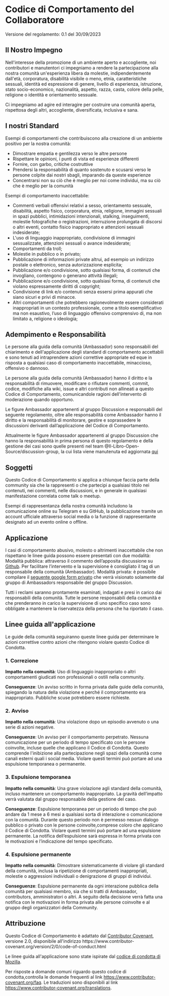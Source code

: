 # Codice di Comportamento del Collaboratore

Versione del regolamento: 0.1 del 30/09/2023

## Il Nostro Impegno

Nell'interesse della promozione di un ambiente aperto e accogliente,
noi contributori e manutentori ci impegniamo a rendere la partecipazione alla
nostra comunità un'esperienza libera da molestie, indipendentemente
dall'età, corporatura, disabilità visibile o meno, etnia, caratteristiche
sessuali, identità ed espressione di genere, livello di esperienza, istruzione,
stato socio-economico, nazionalità, aspetto, razza, casta, colore della
pelle, religione o identità e orientamento sessuale.

Ci impegniamo ad agire ed interagire per costruire una comunità aperta, rispettosa degli altri, accogliente, diversificata, inclusiva e sana.

## I nostri Standard

Esempi di comportamenti che contribuiscono alla creazione di un ambiente positivo per la nostra comunità:

- Dimostrare empatia e gentilezza verso le altre persone
- Rispettare le opinioni, i punti di vista ed esperienze differenti
- Fornire, con garbo, critiche costruttive
- Prendersi la responsabilità di quanto sostenuto e scusarsi verso le persone colpite dai nostri sbagli, imparando da queste esperienze
- Concentrarsi non su ciò che è meglio per noi come individui, ma su ciò che è meglio per la comunità

Esempi di comportamento inaccettabile:

- Commenti verbali offensivi relativi a sesso, orientamento sessuale, disabilità, aspetto fisico, corporatura, etnia, religione, immagini sessuali in spazi pubblici, intimidazioni intenzionali, stalking, inseguimenti, molestie fotografiche o registrazioni, interruzione prolungata di discorsi o altri eventi, contatto fisico inappropriato e attenzioni sessuali indesiderate;
- L'uso di linguaggio inappropriato, condivisione di immagini sessualizzate, attenzioni sessuali o avance indesiderate;
- Comportamenti da troll;
- Molestie in pubblico o in privato;
- Pubblicazione di informazioni private altrui, ad esempio un indirizzo postale o elettronico, senza autorizzazione esplicita;
- Pubblicazione e/o condivisione, sotto qualsiasi forma, di contenuti che invogliano, contengono o generano attività illegali;
- Pubblicazione e/o condivisione, sotto qualsiasi forma, di contenuti che violano espressamente diritti di copyright;
- Condivisione di link e/o contenuti senza essersi prima appurati che siano sicuri e privi di minacce.
- Altri comportamenti che potrebbero ragionevolmente essere considerati inappropriati in un contesto professionale, come a titolo esemplificativo ma non esaustivo, l’uso di linguaggio offensivo comprensivo di, ma non limitato a, religione o ideologia;

## Adempimento e Responsabilità

Le persone alla guida della comunità (Ambassador) sono responsabili del chiarimento
e dell'applicazione degli standard di comportamento accettabili e sono tenuti
ad intraprendere azioni correttive appropriate ed eque in risposta a qualsiasi
caso di comportamento inaccettabile, minaccioso, offensivo o dannoso.

Le persone alla guida della comunità (Ambassador) hanno il diritto e la responsabilità
di rimuovere, modificare o rifiutare commenti, commit, codice, modifiche alla
wiki, issue e altri contributi non allineati a questo Codice di Comportamento,
comunicandole ragioni dell'intervento di moderazione quando opportuno.

Le figure Ambassador appartenenti al gruppo Discussion e responsabili del seguente regolamento, oltre alle responsabilità come Ambassador hanno il diritto e la responsabilità di monitorare, gestire e soprassedere le discussioni derivanti dall’applicazione del Codice di Comportamento.

Attualmente le figure Ambassador appartenenti al gruppo Discussion che hanno la responsabilità in prima persona di questo regolamento e della gestione dei casi sono quelle presenti nel team @Il-Libro-Open-Source/discussion-group, la cui lista viene manutenuta ed aggiornata [qui](https://github.com/Il-Libro-Open-Source/governance/blob/main/WG.md)

## Soggetti

Questo Codice di Comportamento si applica a chiunque faccia parte della community sia che la rappresenti o che partecipi a qualsiasi titolo nei contenuti, nei commenti, nelle discussioni, e in generale in qualsiasi manifestazione correlata come talk o meetup.

Esempi di rappresentanza della nostra comunità includono la comunicazione online su Telegram e su GitHub, la pubblicazione tramite un account ufficiale attraverso social media o la funzione di rappresentante designato ad un evento online o offline.

## Applicazione

I casi di comportamento abusivo, molesto o altrimenti inaccettabile che non rispettano le linee guida possono essere presentati con due modalità:
Modalità pubblica: attraverso il commento dell’apposita discussione su [Github](https://github.com/Il-Libro-Open-Source/book/discussions/30). Per facilitare l’intervento e la supervisione è consigliato il tag di un responsabile della comunità (Ambassador).
Modalità privata: è possibile compilare il [seguente google form privato](https://forms.gle/xpr46LzcJ6wzPtEQ8) che verrà visionato solamente dal gruppo di Ambassadors responsabile del gruppo Discussion.

Tutti i reclami saranno prontamente esaminati, indagati e presi in carico dai responsabili della comunità.
Tutte le persone responsabili della comunità e che prenderanno in carico la supervisione di uno specifico caso sono obbligate a mantenere la riservatezza della persona che ha riportato il caso.

## Linee guida all'applicazione

Le guide della comunità seguiranno queste linee guida per determinare le
azioni correttive contro azioni che ritengono violare questo Codice di Condotta.

### 1. Correzione

**Impatto nella comunità**: Uso di linguaggio inappropriato o altri
comportamenti giudicati non professionali o ostili nella community.

**Conseguenze**: Un avviso scritto in forma privata dalle guide della comunità,
spiegando la natura della violazione e perché il comportamento era
inappropriato. Pubbliche scuse potrebbero essere richieste.

### 2. Avviso

**Impatto nella comunità**: Una violazione dopo un episodio avvenuto o una
serie di azioni negative.

**Conseguenze**: Un avviso per il comportamento perpetrato. Nessuna
comunicazione per un periodo di tempo specificato con le persone coinvolte,
incluse quelle che applicano il Codice di Condotta. Questo comprende
l'inibizione alla partecipazione negli spazi della comunità come canali esterni
quali i social media. Violare questi termini può portare ad una espulsione
temporanea o permanente.

### 3. Espulsione temporanea

**Impatto nella comunità**: Una grave violazione agli standard della comunità,
incluso mantenere un comportamento inappropriato.
La gravità dell’impatto verrà valutata dal gruppo responsabile della gestione del caso.

**Conseguenze**: Espulsione temporanea per un periodo di tempo che può andare da 1 mese a 6 mesi a qualsiasi sorta di interazione o comunicazione con la comunità. Durante
questo periodo non è permesso nessun dialogo pubblico o privato con le persone
coinvolte,comprese coloro che applicano il Codice di Condotta. Violare questi
termini può portare ad una espulsione permanente.
La notifica dell’espulsione sarà espressa in forma privata con le motivazioni e l’indicazione del tempo specificato.

### 4. Espulsione permanente

**Impatto nella comunità**: Dimostrare sistematicamente di violare gli
standard della comunità, inclusa la ripetizione di comportamenti inappropriati,
molestie o aggressioni individuali o denigrazione di gruppi di individui.

**Conseguenze**: Espulsione permanente da ogni interazione pubblica della
comunità per qualsiasi membro, sia che si tratti di Ambassador, contributors, amministratori o altri. A seguito della decisione verrà fatta una notifica con le motivazioni in forma privata alle persone coinvolte e al gruppo degli organizzatori della Community.

## Attribuzione

Questo Codice di Comportamento è adattato dal [Contributor Covenant][homepage],
versione 2.0, disponibile all'indirizzo https://www.contributor-
covenant.org/version/2/0/code-of-conduct.html

Le linee guida all'applicazione sono state ispirate dal [codice di condotta di
Mozilla](https://github.com/mozilla/diversity).

[homepage]: https://www.contributor-covenant.org

Per risposte a domande comuni riguardo questo codice di condotta,controlla le
domande frequenti al link https://www.contributor-covenant.org/faq.
Le traduzioni sono disponibili al link https://www.contributor-covenant.org/translations.
